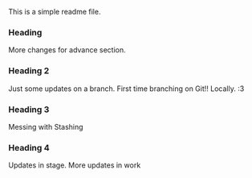 This is a simple readme file.

### Heading

More changes for advance section. 

### Heading 2

Just some updates on a branch. First time branching on Git!! Locally. :3

### Heading 3

Messing with Stashing

### Heading 4

Updates in stage.
More updates in work
